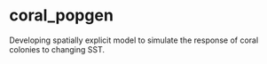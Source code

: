 # coral_popgen
Developing spatially explicit model to simulate the response of coral colonies to changing SST. 
